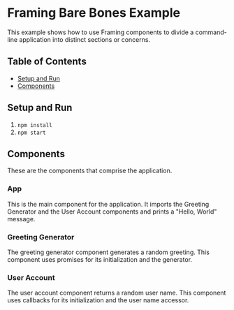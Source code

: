 # Framing Bare Bones Example

This example shows how to use Framing components to divide a command-line application into distinct sections or concerns.

## Table of Contents
- [Setup and Run](#setup-and-run)
- [Components](#components)

## Setup and Run
1. ```npm install```
2. ```npm start```

## Components
These are the components that comprise the application.

### App
This is the main component for the application.
It imports the Greeting Generator and the User Account components and prints a "Hello, World" message.

### Greeting Generator
The greeting generator component generates a random greeting.
This component uses promises for its initialization and the generator.

### User Account
The user account component returns a random user name.
This component uses callbacks for its initialization and the user name accessor.